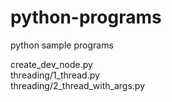 # python-programs
python sample programs

create_dev_node.py <br />
threading/1_thread.py <br />
threading/2_thread_with_args.py
